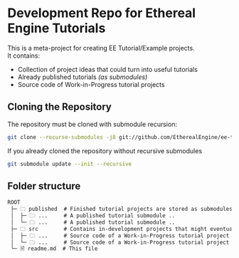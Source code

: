 # Development Repo for Ethereal Engine Tutorials
This is a meta-project for creating EE Tutorial/Example projects.  
It contains:
- Collection of project ideas that could turn into useful tutorials
- Already published tutorials _(as submodules)_
- Source code of Work-in-Progress tutorial projects

## Cloning the Repository
The repository must be cloned with submodule recursion:
```bash
git clone --recurse-submodules -j8 git://github.com/EtherealEngine/ee-tutorials.git
```

If you already cloned the repository without recursive submodules
```bash
git submodule update --init --recursive
```

## Folder structure
```md
ROOT
 ├─ 🗀 published  # Finished tutorial projects are stored as submodules
 │  ├─ 🗀 ...     # A published tutorial submodule ..
 │  └─ 🗀 ...     # A published tutorial submodule ..
 ├─ 🗀 src        # Contains in-development projects that might eventually be published
 │  ├─ 🗀 ...     # Source code of a Work-in-Progress tutorial project ..
 │  └─ 🗀 ...     # Source code of a Work-in-Progress tutorial project ..
 └─ 🗎 readme.md  # This file
```

